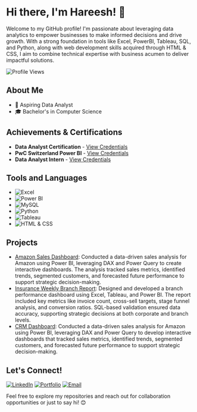 # Hi there, I'm Hareesh! 👋

Welcome to my GitHub profile! I'm passionate about leveraging data analytics to empower businesses to make informed decisions and drive growth. With a strong foundation in tools like Excel, PowerBI, Tableau, SQL, and Python, along with web development skills acquired through HTML & CSS, I aim to combine technical expertise with business acumen to deliver impactful solutions.

![Profile Views](https://komarev.com/ghpvc/?username=hareeshmynapalli&color=blueviolet)

## About Me

- 💼 Aspiring Data Analyst
- 🎓 Bachelor's in Computer Science 

## Achievements & Certifications

- **Data Analyst Certification** - [View Credentials](https://drive.google.com/file/d/1cI1RBMS1Ivs3ugEZ_NPAis3Crhfa3x-6/view?usp=sharing)
- **PwC Switzerland Power BI** - [View Credentials](https://drive.google.com/file/d/1Gj69Za7nqAJEHfSB6XYX5QprSRzuzviO/view?usp=sharing)
- **Data Analyst Intern** - [View Credentials](https://drive.google.com/file/d/1tK2CbMJvtSeDaG8Vxto5LaP_2FtA__IU/view?usp=sharing)


## Tools and Languages

- ![Excel](https://img.shields.io/badge/-Excel-217346?style=flat-square&logo=microsoft-excel&logoColor=white)
- ![Power BI](https://img.shields.io/badge/-PowerBI-F2C811?style=flat-square&logo=powerbi&logoColor=black)
- ![MySQL](https://img.shields.io/badge/-MySQL-4479A1?style=flat-square&logo=mysql&logoColor=white)
- ![Python](https://img.shields.io/badge/-Python-3776AB?style=flat-square&logo=python&logoColor=white)
- ![Tableau](https://img.shields.io/badge/-Tableau-E97627?style=flat-square&logo=tableau&logoColor=white)
- ![HTML & CSS](https://img.shields.io/badge/-HTML%20%26%20CSS-E34F26?style=flat-square&logo=html5&logoColor=white)



## Projects

- [Amazon Sales Dashboard](https://github.com/HareeshMynapalli/Amazon-Sales-Dashboard.git): Conducted a data-driven sales analysis for Amazon using Power BI, leveraging DAX and Power Query to create interactive dashboards. The analysis tracked sales metrics, identified trends, segmented customers, and forecasted future performance to support strategic decision-making.  
- [Insurance Weekly Branch Report](https://github.com/HareeshMynapalli/Insurance-Weekly-Branch-Report.git): Designed and developed a branch performance dashboard using Excel, Tableau, and Power BI. The report included key metrics like invoice count, cross-sell targets, stage funnel analysis, and conversion ratios. SQL-based validation ensured data accuracy, supporting strategic decisions at both corporate and branch levels.
- [CRM Dashboard](https://github.com/HareeshMynapalli/CRM-Project): Conducted a data-driven sales analysis for Amazon using Power BI, leveraging DAX and Power Query to develop interactive dashboards that tracked sales metrics, identified trends, segmented customers, and forecasted future performance to support strategic decision-making.

## Let's Connect!

[![LinkedIn](https://img.shields.io/badge/-LinkedIn-0077B5?style=flat-square&logo=linkedin&logoColor=white)](https://www.linkedin.com/in/hareeshmynapalli/)
[![Portfolio](https://img.shields.io/badge/-Portfolio-E34F26?style=flat-square&logo=html5&logoColor=white)](https://your-portfolio-link.com)
[![Email](https://img.shields.io/badge/-Email-D14836?style=flat-square&logo=gmail&logoColor=white)](mailto:hareeshmynapallirps@gmail.com)


Feel free to explore my repositories and reach out for collaboration opportunities or just to say hi! 😊
